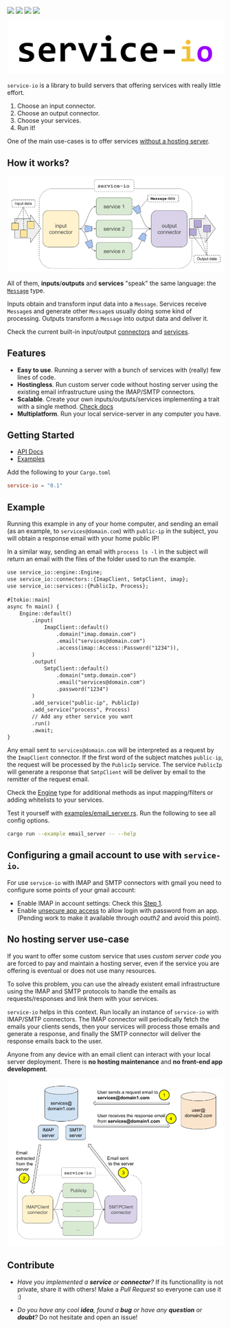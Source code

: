 [![](https://img.shields.io/crates/v/service-io)](https://crates.io/crates/service-io)
[![](https://img.shields.io/docsrs/service-io)](https://docs.rs/service-io)
[![](https://img.shields.io/crates/l/service-io)](https://www.apache.org/licenses/LICENSE-2.0.txt)
[![](https://img.shields.io/badge/bymeacoffee-donate-yellow)](https://www.buymeacoffee.com/lemunozm)

<p align="center">
  <img src="images/title.png" title="service-io">
</p>

`service-io` is a library to build servers that offering services with really little effort.

1. Choose an input connector.
2. Choose an output connector.
3. Choose your services.
4. Run it!

One of the main use-cases is to offer services [without a hosting server](#no-hosting-server).

## How it works?
<p align="center">
  <img src="images/library-schema.png" title="schema">
</p>

All of them, **inputs**/**outputs** and **services** "speak" the same language:
the [`Message`](https://docs.rs/service-io/latest/service_io/message/struct.Message.html) type.

Inputs obtain and transform input data into a `Message`.
Services receive `Message`s and generate other `Message`s usually doing some kind of processing.
Outputs transform a `Message` into output data and deliver it.

Check the current built-in input/output
[connectors](https://docs.rs/service-io/latest/service_io/connectors/index.html)
and
[services](https://docs.rs/service-io/latest/service_io/services/index.html).

## Features
- **Easy to use**. Running a server with a bunch of services with (really) few lines of code.
- **Hostingless**. Run custom server code without hosting server using the existing email infrastructure
  using the IMAP/SMTP connectors.
- **Scalable**. Create your own inputs/outputs/services implementing a trait with a single method.
  [Check docs](https://docs.rs/service-io/latest/service_io/interface/index.html)
- **Multiplatform**. Run your local service-server in any computer you have.

## Getting Started
- [API Docs](https://docs.rs/service-io/latest/service_io/)
- [Examples](examples)

Add the following to your `Cargo.toml`
```toml
service-io = "0.1"
```

## Example
Running this example in any of your home computer,
and sending an email (as an example, to `services@domain.com`)
with `public-ip` in the subject, you will obtain a response email with your home public IP!

In a similar way, sending an email with `process ls -l` in the subject will return
an email with the files of the folder used to run the example.

```rust,no_run
use service_io::engine::Engine;
use service_io::connectors::{ImapClient, SmtpClient, imap};
use service_io::services::{PublicIp, Process};

#[tokio::main]
async fn main() {
    Engine::default()
        .input(
            ImapClient::default()
                .domain("imap.domain.com")
                .email("services@domain.com")
                .access(imap::Access::Password("1234")),
        )
        .output(
            SmtpClient::default()
                .domain("smtp.domain.com")
                .email("services@domain.com")
                .password("1234")
        )
        .add_service("public-ip", PublicIp)
        .add_service("process", Process)
        // Add any other service you want
        .run()
        .await;
}
```

Any email sent to `services@domain.com` will be interpreted as a request by the `ImapClient` connector.
If the first word of the subject matches `public-ip`, the request will be processed by the `PublicIp` service.
The service `PublicIp` will generate a response that `SmtpClient` will be deliver by email
to the remitter of the request email.

Check the [Engine](https://docs.rs/service-io/latest/service_io/engine/struct.Engine.html) type
for additional methods as input mapping/filters or adding whitelists to your services.

Test it yourself with [examples/email_server.rs](examples/email_server.rs).
Run the following to see all config options.
```sh
cargo run --example email_server -- --help
```

## Configuring a gmail account to use with `service-io`.
For use `service-io` with IMAP and SMTP connectors with gmail you need to configure some points
of your gmail account:
- Enable IMAP in account settings: Check this [Step 1](https://support.google.com/mail/answer/7126229?hl=en#zippy=%2Cpaso-comprueba-que-imap-est%C3%A9-activado%2Cstep-check-that-imap-is-turned-on).
- Enable [unsecure app access](https://support.google.com/accounts/answer/6010255?hl=en)
  to allow login with password from an app.
  (Pending work to make it available through *oauth2* and avoid this point).

## No hosting server use-case <span id="no-hosting-server"/>
If you want to offer some custom service that uses *custom server code*
you are forced to pay and maintain a hosting server,
even if the service you are offering is eventual or does not use many resources.

To solve this problem, you can use the already existent email infrastructure
using the IMAP and SMTP protocols to handle the emails as requests/responses and link them with your services.

`service-io` helps in this context.
Run locally an instance of `service-io` with IMAP/SMTP connectors.
The IMAP connector will periodically fetch the emails your clients sends,
then your services will process those emails and generate a response,
and finally the SMTP connector will deliver the response emails back to the user.

Anyone from any device with an email client can interact with your local server deployment.
There is **no hosting maintenance** and **no front-end app development**.

<p align="center">
  <img src="images/no-hosting-server.png" title="schema">
</p>

## Contribute
- *Have you implemented a **service** or **connector**?*
  If its functionallity is not private, share it with others!
  Make a *Pull Request* so everyone can use it :)

- *Do you have any cool **idea**, found a **bug** or have any **question** or **doubt**?*
  Do not hesitate and open an issue!

